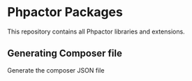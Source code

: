 Phpactor Packages
=================

This repository contains all Phpactor libraries and extensions.

Generating Composer file
------------------------

Generate the composer JSON file

